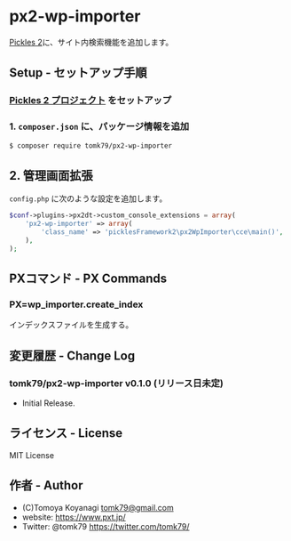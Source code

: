 # px2-wp-importer

[Pickles 2](https://pickles2.com/)に、サイト内検索機能を追加します。

## Setup - セットアップ手順

### [Pickles 2 プロジェクト](https://pickles2.com/) をセットアップ

### 1. `composer.json` に、パッケージ情報を追加

```bash
$ composer require tomk79/px2-wp-importer
```

## 2. 管理画面拡張

`config.php` に次のような設定を追加します。

```php
$conf->plugins->px2dt->custom_console_extensions = array(
    'px2-wp-importer' => array(
        'class_name' => 'picklesFramework2\px2WpImporter\cce\main()',
    ),
);
```


## PXコマンド - PX Commands

### PX=wp_importer.create_index

インデックスファイルを生成する。


## 変更履歴 - Change Log

### tomk79/px2-wp-importer v0.1.0 (リリース日未定)

- Initial Release.


## ライセンス - License

MIT License


## 作者 - Author

- (C)Tomoya Koyanagi <tomk79@gmail.com>
- website: <https://www.pxt.jp/>
- Twitter: @tomk79 <https://twitter.com/tomk79/>
